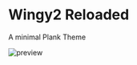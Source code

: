 # Wingy2 Reloaded
A minimal Plank Theme

![preview](https://raw.githubusercontent.com/darim92/wingy2r/master/preview.png)




